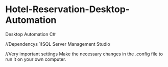 # Hotel-Reservation-Desktop-Automation
Desktop Automation C#

//Dependencys
1)SQL Server Management Studio

//Very important settings
Make the necessary changes in the .config file to run it on your own computer.
